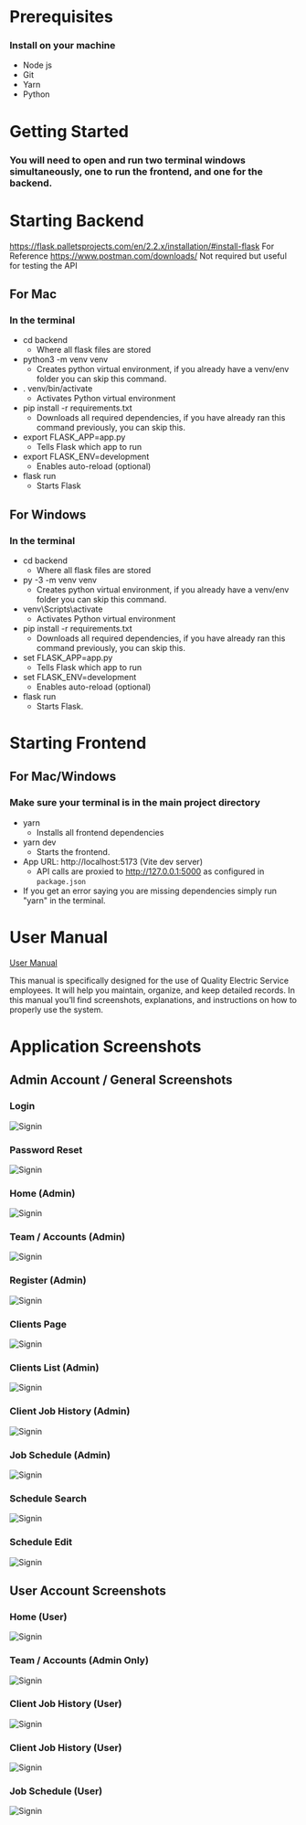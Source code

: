 # Prerequisites

### Install on your machine

- Node js
- Git
- Yarn
- Python

# Getting Started

### You will need to open and run two terminal windows simultaneously, one to run the frontend, and one for the backend.

# Starting Backend

https://flask.palletsprojects.com/en/2.2.x/installation/#install-flask For Reference
https://www.postman.com/downloads/ Not required but useful for testing the API

## For Mac

### In the terminal

- cd backend
  - Where all flask files are stored
- python3 -m venv venv
  - Creates python virtual environment, if you already have a venv/env folder you can skip this command.
- . venv/bin/activate
  - Activates Python virtual environment
- pip install -r requirements.txt
  - Downloads all required dependencies, if you have already ran this command previously, you can skip this.
- export FLASK_APP=app.py
  - Tells Flask which app to run
- export FLASK_ENV=development
  - Enables auto-reload (optional)
- flask run
  - Starts Flask

## For Windows

### In the terminal

- cd backend
  - Where all flask files are stored
- py -3 -m venv venv
  - Creates python virtual environment, if you already have a venv/env folder you can skip this command.
- venv\Scripts\activate
  - Activates Python virtual environment
- pip install -r requirements.txt
  - Downloads all required dependencies, if you have already ran this command previously, you can skip this.
- set FLASK_APP=app.py
  - Tells Flask which app to run
- set FLASK_ENV=development
  - Enables auto-reload (optional)
- flask run
  - Starts Flask.

# Starting Frontend

## For Mac/Windows

### Make sure your terminal is in the main project directory

- yarn
  - Installs all frontend dependencies
- yarn dev
  - Starts the frontend.
- App URL: http://localhost:5173 (Vite dev server)
  - API calls are proxied to http://127.0.0.1:5000 as configured in `package.json`
- If you get an error saying you are missing dependencies simply run "yarn" in the terminal.

# User Manual

[User Manual](./documents/UserManual.pdf)

This manual is specifically designed for the use of Quality Electric Service
employees. It will help you maintain, organize, and keep detailed records. In
this manual you’ll find screenshots, explanations, and instructions on how to
properly use the system.

# Application Screenshots

## Admin Account / General Screenshots

### Login

![Signin](./documents/screenshots/signin.png)

### Password Reset

![Signin](./documents/screenshots/reset.png)

### Home (Admin)

![Signin](./documents/screenshots/admin-home.png)

### Team / Accounts (Admin)

![Signin](./documents/screenshots/team.png)

### Register (Admin)

![Signin](./documents/screenshots/team-add.png)

### Clients Page

![Signin](./documents/screenshots/clients.png)

### Clients List (Admin)

![Signin](./documents/screenshots/client-list.png)

### Client Job History (Admin)

![Signin](./documents/screenshots/client-history.png)

### Job Schedule (Admin)

![Signin](./documents/screenshots/schedule-admin.png)

### Schedule Search

![Signin](./documents/screenshots/schedule-search.png)

### Schedule Edit

![Signin](./documents/screenshots/schedule-edit.png)

## User Account Screenshots

### Home (User)

![Signin](./documents/screenshots/user/user-home.png)

### Team / Accounts (Admin Only)

![Signin](./documents/screenshots/user/team-user.png)

### Client Job History (User)

![Signin](./documents/screenshots/user/clients-list.png)

### Client Job History (User)

![Signin](./documents/screenshots/user/client-history-user.png)

### Job Schedule (User)

![Signin](./documents/screenshots/user/schedule-user.png)
